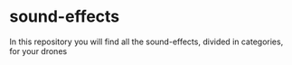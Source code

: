 # sound-effects
In this repository you will find all the sound-effects, divided in categories, for your drones
